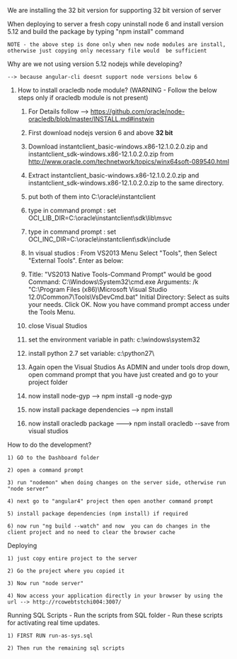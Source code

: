 We are installing the 32 bit version for supporting 32 bit version of server

When deploying to server a fresh copy uninstall node 6 and install version 5.12 and build the package by typing "npm install" command 
	
	NOTE - the above step is done only when new node modules are install, otherwise just copying only necessary file would 	be sufficient
	
Why are we not using version 5.12 nodejs while developing?
	
	--> because angular-cli doesnt support node versions below 6
	
1. How to install oracledb node module? (WARNING - Follow the below steps only if oracledb module is not present)

	1) For Details follow --> https://github.com/oracle/node-oracledb/blob/master/INSTALL.md#instwin
	
	2) First download nodejs version 6 and above **32 bit**
	
	3) Download instantclient_basic-windows.x86-12.1.0.2.0.zip and instantclient_sdk-windows.x86-12.1.0.2.0.zip from 		http://www.oracle.com/technetwork/topics/winx64soft-089540.html
	
	4) Extract instantclient_basic-windows.x86-12.1.0.2.0.zip and instantclient_sdk-windows.x86-12.1.0.2.0.zip to the same 		directory.
	
	5) put both of them into C:\oracle\instantclient 
	
	6) type in command prompt : set OCI_LIB_DIR=C:\oracle\instantclient\sdk\lib\msvc
	
	7) type in command prompt : set OCI_INC_DIR=C:\oracle\instantclient\sdk\include
	
	8) In visual studios : From VS2013 Menu Select "Tools", then Select "External Tools". Enter as below:
	
	9) Title: "VS2013 Native Tools-Command Prompt" would be good
		Command: C:\Windows\System32\cmd.exe
		Arguments: /k "C:\Program Files (x86)\Microsoft Visual Studio 12.0\Common7\Tools\VsDevCmd.bat"
		Initial Directory: Select as suits your needs. 
		Click OK. Now you have command prompt access under the Tools Menu.
	
	10) close Visual Studios
	
	11) set the environment variable in path: c:\windows\system32
	
	12) install python 2.7 set variable: c:\python27\
	
	13) Again open the Visual Studios As ADMIN and under tools drop down, open command prompt that you have just created and 
		go to your project folder
	
	14) now install node-gyp --> npm install -g node-gyp
	
	15) now install package dependencies --> npm install  
	
	16) now install oracledb package  --->  npm install oracledb --save from visual studios
	
	
How to do the development?

	1) GO to the Dashboard folder 
	
	2) open a command prompt
	
	3) run "nodemon" when doing changes on the server side, otherwise run "node server"
	
	4) next go to "angular4" project then open another command prompt
	
	5) install package dependencies (npm install) if required
	
	6) now run "ng build --watch" and now  you can do changes in the client project and no need to clear the browser cache   

Deploying

	1) just copy entire project to the server
	
	2) Go the project where you copied it
	
	3) Now run "node server"
	
	4) Now access your application directly in your browser by using the url --> http://rcowebtstchi004:3007/
	

Running SQL Scripts - Run the scripts from SQL folder - Run these scripts for activating real time updates.
	
	1) FIRST RUN run-as-sys.sql
	
	2) Then run the remaining sql scripts 		